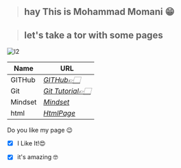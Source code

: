 
> ## hay This is Mohammad Momani 😁


> ## let's take a tor with some pages


![I2](https://external-preview.redd.it/TtvvGviy25Kg_Z4SchFRUCdUGL8aukkM-vLPkV2qynU.png?auto=webp&s=66ba75dcc87d35738be1cb26ec1359029531ce21)


Name | URL
------------ | -------------
GITHub | *[GITHub👉🏻](https://m7madmomani.github.io/reading-notes/repo)* 
Git |  *[Git Tutorial👉🏻](https://m7madmomani.github.io/reading-notes/RepoGitTutorial)* 
Mindset | *[Mindset](https://m7madmomani.github.io/reading-notes/Mindset)* 
html | *[HtmlPage](https://m7madmomani.github.io/reading-notes/HtmlPage)*  




Do you like my page 😉
- [x] I Like It!😍
- [x] it's amazing 🤓

